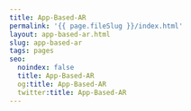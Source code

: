 ```yaml
---
title: App-Based-AR
permalink: '{{ page.fileSlug }}/index.html'
layout: app-based-ar.html
slug: app-based-ar
tags: pages
seo:
  noindex: false
  title: App-Based-AR
  og:title: App-Based-AR
  twitter:title: App-Based-AR
---
```




